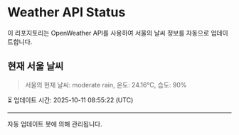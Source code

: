 
# Weather API Status

이 리포지토리는 OpenWeather API를 사용하여 서울의 날씨 정보를 자동으로 업데이트합니다.

## 현재 서울 날씨
> 서울의 현재 날씨: moderate rain, 온도: 24.16°C, 습도: 90%

⏳ 업데이트 시간: 2025-10-11 08:55:22 (UTC)

---
자동 업데이트 봇에 의해 관리됩니다.
